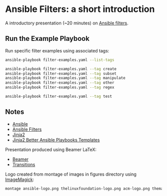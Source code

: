 # Ansible Filters: a short introduction

A introductory presentation (~20 minutes) on [Ansible
filters](http://docs.ansible.com/ansible/playbooks_filters.html).

## Run the Example Playbook

Run specific filter examples using associated tags:

```bash
ansible-playbook filter-examples.yaml --list-tags

ansible-playbook filter-examples.yaml --tag create
ansible-playbook filter-examples.yaml --tag subset
ansible-playbook filter-examples.yaml --tag manipulate
ansible-playbook filter-examples.yaml --tag other
ansible-playbook filter-examples.yaml --tag regex

ansible-playbook filter-examples.yaml --tag test
```

## Notes

- [Ansible](http://docs.ansible.com/ansible/index.html)
- [Ansible Filters](http://docs.ansible.com/ansible/playbooks_filters.html)
- [Jinja2](http://jinja.pocoo.org/docs/2.9/api/)
- [Jinja2 Better Ansible Playbooks Templates](https://blog.codecentric.de/en/2014/08/jinja2-better-ansible-playbooks-templates/)

Presentation produced using Beamer LaTeX:

- [Beamer](https://www.sharelatex.com/learn/Beamer)
- [Transitions](https://math-linux.com/latex-26/article/how-to-make-a-presentation-with-latex-introduction-to-beamer)

Logo created from montage of images in figures directory using
[ImageMagick](https://www.imagemagick.org/):

```bash
montage ansible-logo.png thelinuxfoundation-logo.png acm-logo.png themarlogroup-logo.png -geometry 48x48 logos.png
```

